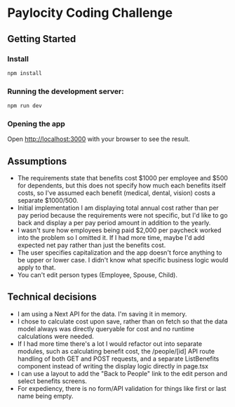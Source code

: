 # Paylocity Coding Challenge

## Getting Started

### Install

```bash
npm install
```

### Running the development server:

```bash
npm run dev
```

### Opening the app

Open [http://localhost:3000](http://localhost:3000) with your browser to see the result.

## Assumptions

- The requirements state that benefits cost $1000 per employee and $500 for dependents, but this does not specify how much each benefits itself costs, so I've assumed each benefit (medical, dental, vision) costs a separate $1000/500.
- Initial implementation I am displaying total annual cost rather than per pay period because the requirements were not specific, but I'd like to go back and display a per pay period amount in addition to the yearly.
- I wasn't sure how employees being paid $2,000 per paycheck worked into the problem so I omitted it. If I had more time, maybe I'd add expected net pay rather than just the benefits cost.
- The user specifies capitalization and the app doesn't force anything to be upper or lower case. I didn't know what specific business logic would apply to that.
- You can't edit person types (Employee, Spouse, Child).

## Technical decisions

- I am using a Next API for the data. I'm saving it in memory.
- I chose to calculate cost upon save, rather than on fetch so that the data model always was directly queryable for cost and no runtime calculations were needed.
- If I had more time there's a lot I would refactor out into separate modules, such as calculating benefit cost, the /people/[id] API route handling of both GET and POST requests, and a separate ListBenefits component instead of writing the display logic directly in page.tsx
- I can use a layout to add the "Back to People" link to the edit person and select benefits screens.
- For expediency, there is no form/API validation for things like first or last name being empty.
